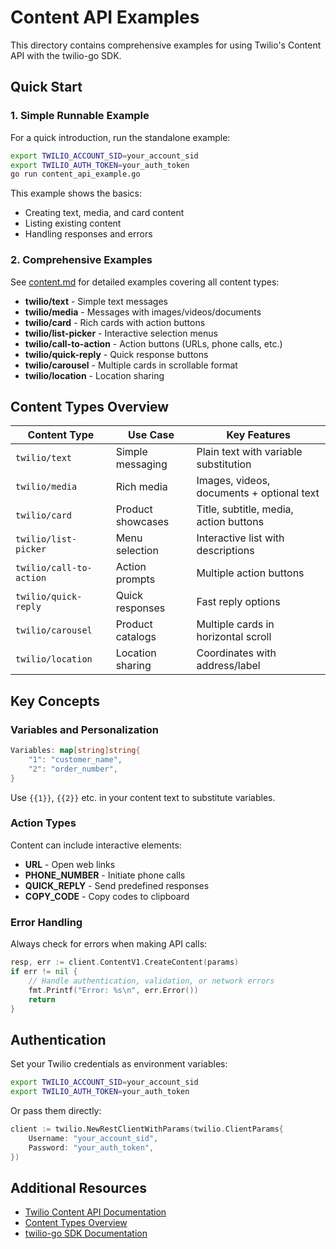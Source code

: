 # Content API Examples

This directory contains comprehensive examples for using Twilio's Content API with the twilio-go SDK.

## Quick Start

### 1. Simple Runnable Example

For a quick introduction, run the standalone example:

```bash
export TWILIO_ACCOUNT_SID=your_account_sid
export TWILIO_AUTH_TOKEN=your_auth_token
go run content_api_example.go
```

This example shows the basics:
- Creating text, media, and card content
- Listing existing content
- Handling responses and errors

### 2. Comprehensive Examples

See [content.md](content.md) for detailed examples covering all content types:

- **twilio/text** - Simple text messages
- **twilio/media** - Messages with images/videos/documents  
- **twilio/card** - Rich cards with action buttons
- **twilio/list-picker** - Interactive selection menus
- **twilio/call-to-action** - Action buttons (URLs, phone calls, etc.)
- **twilio/quick-reply** - Quick response buttons
- **twilio/carousel** - Multiple cards in scrollable format
- **twilio/location** - Location sharing

## Content Types Overview

| Content Type | Use Case | Key Features |
|-------------|----------|--------------|
| `twilio/text` | Simple messaging | Plain text with variable substitution |
| `twilio/media` | Rich media | Images, videos, documents + optional text |
| `twilio/card` | Product showcases | Title, subtitle, media, action buttons |
| `twilio/list-picker` | Menu selection | Interactive list with descriptions |
| `twilio/call-to-action` | Action prompts | Multiple action buttons |
| `twilio/quick-reply` | Quick responses | Fast reply options |
| `twilio/carousel` | Product catalogs | Multiple cards in horizontal scroll |
| `twilio/location` | Location sharing | Coordinates with address/label |

## Key Concepts

### Variables and Personalization
```go
Variables: map[string]string{
    "1": "customer_name",
    "2": "order_number",
}
```
Use `{{1}}`, `{{2}}` etc. in your content text to substitute variables.

### Action Types
Content can include interactive elements:
- **URL** - Open web links
- **PHONE_NUMBER** - Initiate phone calls  
- **QUICK_REPLY** - Send predefined responses
- **COPY_CODE** - Copy codes to clipboard

### Error Handling
Always check for errors when making API calls:
```go
resp, err := client.ContentV1.CreateContent(params)
if err != nil {
    // Handle authentication, validation, or network errors
    fmt.Printf("Error: %s\n", err.Error())
    return
}
```

## Authentication

Set your Twilio credentials as environment variables:
```bash
export TWILIO_ACCOUNT_SID=your_account_sid
export TWILIO_AUTH_TOKEN=your_auth_token
```

Or pass them directly:
```go
client := twilio.NewRestClientWithParams(twilio.ClientParams{
    Username: "your_account_sid",
    Password: "your_auth_token",
})
```

## Additional Resources

- [Twilio Content API Documentation](https://www.twilio.com/docs/content)
- [Content Types Overview](https://www.twilio.com/docs/content/content-types-overview)
- [twilio-go SDK Documentation](https://github.com/twilio/twilio-go)